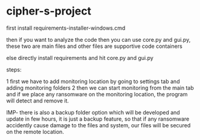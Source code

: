 # cipher-s-project

first install requirements-installer-windows.cmd

then if you want to analyze the code then you can use core.py and gui.py, these two are main files and other files are supportive code containers

else directly install requirements and hit core.py and gui.py

steps:

1 first we have to add monitoring location by going to settings tab and adding monitoring folders 
2 then we can start monitoring from the main tab and if we place any ransomware on the monitoring location, the program will detect and remove it.

IMP-  there is also a backup folder option which will be developed and update in few hours, it is just a backup feature, so that if any ransomware accidently cause damage to the files and system, our files will be secured on the remote location.
